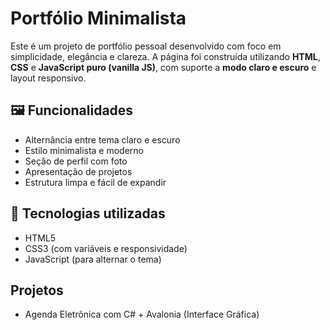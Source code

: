 # Portfólio Minimalista

Este é um projeto de portfólio pessoal desenvolvido com foco em simplicidade, elegância e clareza. A página foi construída utilizando **HTML**, **CSS** e **JavaScript puro (vanilla JS)**, com suporte a **modo claro e escuro** e layout responsivo.

## 🖼️ Funcionalidades

- Alternância entre tema claro e escuro
- Estilo minimalista e moderno
- Seção de perfil com foto
- Apresentação de projetos
- Estrutura limpa e fácil de expandir

## 🧪 Tecnologias utilizadas

- HTML5
- CSS3 (com variáveis e responsividade)
- JavaScript (para alternar o tema)

## Projetos

- Agenda Eletrônica com C# + Avalonia (Interface Gráfica)
